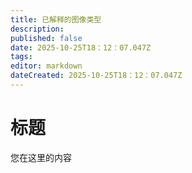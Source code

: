 ```yaml
---
title: 已解释的图像类型
description:
published: false
date: 2025-10-25T18：12：07.047Z
tags:
editor: markdown
dateCreated: 2025-10-25T18：12：07.047Z
---
```


# 标题

您在这里的内容